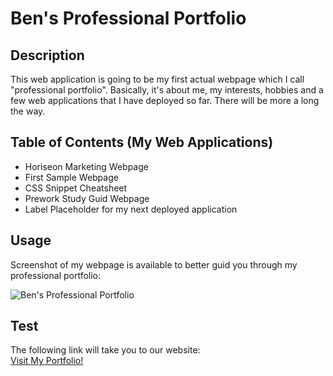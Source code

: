 # Ben's Professional Portfolio

## Description

 This web application is going to be my first actual webpage which I call "professional portfolio". Basically, it's about me, my interests, hobbies and a few web applications that I have deployed so far. There will be more a long the way.

## Table of Contents (My Web Applications)

- Horiseon Marketing Webpage
- First Sample Webpage
- CSS Snippet Cheatsheet
- Prework Study Guid Webpage
- Label Placeholder for my next deployed application

## Usage

Screenshot of my webpage is available to better guid you through my professional portfolio:

![Ben's Professional Portfolio](./Assets/Images/_C__Users_Bahador_bootcamp_OSU-VIRT-FSF-PT-01-2024-U-LOLC_02-Advanced-CSS_02-Challenge_index.html%20(2).png?raw=true)


## Test
The following link will take you to our website: <br>
 <a href="https://benravandi.github.io/BenProfessionalPortfolio/">Visit My Portfolio!</a>